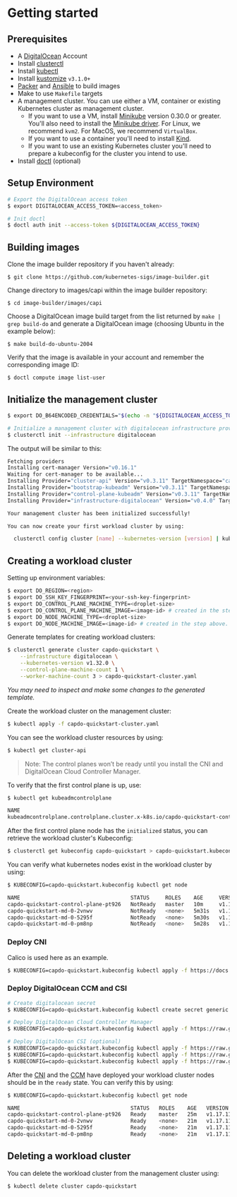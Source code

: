 # Getting started

## Prerequisites

- A [DigitalOcean][DigitalOcean] Account
- Install [clusterctl][clusterctl]
- Install [kubectl][kubectl]
- Install [kustomize][kustomize] `v3.1.0+`
- [Packer][Packer] and [Ansible][Ansible] to build images
- Make to use `Makefile` targets
- A management cluster. You can use either a VM, container or existing Kubernetes cluster as management cluster.
   - If you want to use a VM, install [Minikube][Minikube] version 0.30.0 or greater. You'll also need to install the [Minikube driver][Minikube Driver]. For Linux, we recommend `kvm2`. For MacOS, we recommend `VirtualBox`.
   - If you want to use a container you'll need to install [Kind][kind].
   - If you want to use an existing Kubernetes cluster you'll need to prepare a kubeconfig for the cluster you intend to use.
- Install [doctl][doctl] (optional)

## Setup Environment

```bash
# Export the DigitalOcean access token
$ export DIGITALOCEAN_ACCESS_TOKEN=<access_token>

# Init doctl
$ doctl auth init --access-token ${DIGITALOCEAN_ACCESS_TOKEN}
```

## Building images

Clone the image builder repository if you haven't already:

    $ git clone https://github.com/kubernetes-sigs/image-builder.git

Change directory to images/capi within the image builder repository:

    $ cd image-builder/images/capi

Choose a DigitalOcean image build target from the list returned by `make | grep build-do` and generate a DigitalOcean image (choosing Ubuntu in the example below):

    $ make build-do-ubuntu-2004

Verify that the image is available in your account and remember the corresponding image ID:

    $ doctl compute image list-user


## Initialize the management cluster

```bash
$ export DO_B64ENCODED_CREDENTIALS="$(echo -n "${DIGITALOCEAN_ACCESS_TOKEN}" | base64 | tr -d '\n')"

# Initialize a management cluster with digitalocean infrastructure provider.
$ clusterctl init --infrastructure digitalocean
```

The output will be similar to this:

```bash
Fetching providers
Installing cert-manager Version="v0.16.1"
Waiting for cert-manager to be available...
Installing Provider="cluster-api" Version="v0.3.11" TargetNamespace="capi-system"
Installing Provider="bootstrap-kubeadm" Version="v0.3.11" TargetNamespace="capi-kubeadm-bootstrap-system"
Installing Provider="control-plane-kubeadm" Version="v0.3.11" TargetNamespace="capi-kubeadm-control-plane-system"
Installing Provider="infrastructure-digitalocean" Version="v0.4.0" TargetNamespace="capdo-system"

Your management cluster has been initialized successfully!

You can now create your first workload cluster by using:

  clusterctl config cluster [name] --kubernetes-version [version] | kubectl apply -f -

```

## Creating a workload cluster

Setting up environment variables:

```bash
$ export DO_REGION=<region>
$ export DO_SSH_KEY_FINGERPRINT=<your-ssh-key-fingerprint>
$ export DO_CONTROL_PLANE_MACHINE_TYPE=<droplet-size>
$ export DO_CONTROL_PLANE_MACHINE_IMAGE=<image-id> # created in the step above.
$ export DO_NODE_MACHINE_TYPE=<droplet-size>
$ export DO_NODE_MACHINE_IMAGE=<image-id> # created in the step above.
```

Generate templates for creating workload clusters:

```bash
$ clusterctl generate cluster capdo-quickstart \
    --infrastructure digitalocean \
    --kubernetes-version v1.32.0 \
    --control-plane-machine-count 1 \
    --worker-machine-count 3 > capdo-quickstart-cluster.yaml
```

*You may need to inspect and make some changes to the generated template.*

Create the workload cluster on the management cluster:

```bash
$ kubectl apply -f capdo-quickstart-cluster.yaml
```

You can see the workload cluster resources by using:

```bash
$ kubectl get cluster-api
```

> Note: The control planes won’t be ready until you install the CNI and DigitalOcean Cloud Controller Manager.

To verify that the first control plane is up, use:

```bash
$ kubectl get kubeadmcontrolplane

NAME                                                                               INITIALIZED   API SERVER AVAILABLE   VERSION    REPLICAS   READY   UPDATED   UNAVAILABLE
kubeadmcontrolplane.controlplane.cluster.x-k8s.io/capdo-quickstart-control-plane   true                                 v1.17.11   1                  1         1
```

After the first control plane node has the `initialized` status, you can retrieve the workload cluster's Kubeconfig:

```bash
$ clusterctl get kubeconfig capdo-quickstart > capdo-quickstart.kubeconfig
```

You can verify what kubernetes nodes exist in the workload cluster by using:

```bash
$ KUBECONFIG=capdo-quickstart.kubeconfig kubectl get node

NAME                                   STATUS     ROLES    AGE     VERSION
capdo-quickstart-control-plane-pt926   NotReady   master   10m     v1.17.11
capdo-quickstart-md-0-2vnwv            NotReady   <none>   5m31s   v1.17.11
capdo-quickstart-md-0-5295f            NotReady   <none>   5m30s   v1.17.11
capdo-quickstart-md-0-pm8np            NotReady   <none>   5m28s   v1.17.11
```

### Deploy CNI

Calico is used here as an example.

```bash
$ KUBECONFIG=capdo-quickstart.kubeconfig kubectl apply -f https://docs.projectcalico.org/manifests/calico.yaml
```

### Deploy DigitalOcean CCM and CSI

```bash
# Create digitalocean secret
$ KUBECONFIG=capdo-quickstart.kubeconfig kubectl create secret generic digitalocean --namespace kube-system --from-literal access-token=$DIGITALOCEAN_ACCESS_TOKEN

# Deploy DigitalOcean Cloud Controller Manager
$ KUBECONFIG=capdo-quickstart.kubeconfig kubectl apply -f https://raw.githubusercontent.com/digitalocean/digitalocean-cloud-controller-manager/master/releases/digitalocean-cloud-controller-manager/v0.1.62.yml

# Deploy DigitalOcean CSI (optional)
$ KUBECONFIG=capdo-quickstart.kubeconfig kubectl apply -f https://raw.githubusercontent.com/digitalocean/csi-digitalocean/v4.14.0/deploy/kubernetes/releases/csi-digitalocean-v4.14.0/crds.yaml
$ KUBECONFIG=capdo-quickstart.kubeconfig kubectl apply -f https://raw.githubusercontent.com/digitalocean/csi-digitalocean/v4.14.0/deploy/kubernetes/releases/csi-digitalocean-v4.14.0/driver.yaml
$ KUBECONFIG=capdo-quickstart.kubeconfig kubectl apply -f https://raw.githubusercontent.com/digitalocean/csi-digitalocean/v4.14.0/deploy/kubernetes/releases/csi-digitalocean-v4.14.0/snapshot-controller.yaml
```

After the [CNI](https://github.com/containernetworking/cni) and the [CCM](https://github.com/digitalocean/digitalocean-cloud-controller-manager) have deployed your workload cluster nodes should be in the `ready` state. You can verify this by using:

```bash
$ KUBECONFIG=capdo-quickstart.kubeconfig kubectl get node

NAME                                   STATUS   ROLES    AGE   VERSION
capdo-quickstart-control-plane-pt926   Ready    master   25m   v1.17.11
capdo-quickstart-md-0-2vnwv            Ready    <none>   21m   v1.17.11
capdo-quickstart-md-0-5295f            Ready    <none>   21m   v1.17.11
capdo-quickstart-md-0-pm8np            Ready    <none>   21m   v1.17.11
```

## Deleting a workload cluster

You can delete the workload cluster from the management cluster using:

```bash
$ kubectl delete cluster capdo-quickstart
```

<!-- References -->
[kubectl]: https://kubernetes.io/docs/tasks/tools/install-kubectl/
[kustomize]: https://github.com/kubernetes-sigs/kustomize/releases
[kind]: https://github.com/kubernetes-sigs/kind#installation-and-usage
[doctl]: https://github.com/digitalocean/doctl#installing-doctl
[Minikube]: https://kubernetes.io/docs/tasks/tools/install-minikube/
[Minikube Driver]: https://minikube.sigs.k8s.io/docs/drivers
[Packer]: https://www.packer.io/intro/getting-started/install.html
[Ansible]: https://docs.ansible.com/ansible/latest/installation_guide/intro_installation.html
[DigitalOcean]: https://cloud.digitalocean.com/
[clusterctl]: https://github.com/kubernetes-sigs/cluster-api/releases
[CNI]: https://github.com/containernetworking/cni
[CCM]: https://github.com/digitalocean/digitalocean-cloud-controller-manager
